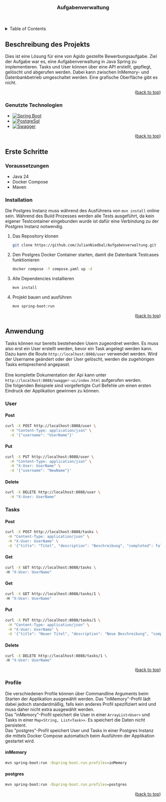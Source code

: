 <a name="readme-top"></a>

<h3 align="center">Aufgabenverwaltung</h3>
    <br />
    <br />

<!-- TABLE OF CONTENTS -->
<details>
  <summary>Table of Contents</summary>
  <ol>
    <li>
      <a href="#beschreibung-des-projekts">Beschreibung des Projekts</a>
      <ul>
        <li><a href="#genutzte-technologien">Genutzte Technologien</a></li>
      </ul>
    </li>
    <li>
      <a href="#erste-schritte">Erste Schritte</a>
      <ul>
        <li><a href="#voraussetzungen">Voraussetzungen</a></li>
        <li><a href="#installation">Installation</a></li>
      </ul>
    </li>
    <li>
	    <a href="#anwendung">Anwendung</a>
		<ul>
	        <li><a href="#endpoints">Endpunkte</a></li>
	        <li><a href="#profiles">Profile</a></li>
      </ul>
</li>
  </ol>
</details>

<!-- ABOUT THE PROJECT -->

## Beschreibung des Projekts

Dies ist eine Lösung für eine von Agido gestellte Bewerbungsaufgabe. Ziel der Aufgabe war es, eine Aufgabenverwaltung in Java Spring zu implementieren. Tasks und User können über eine API erstellt, gepflegt, gelöscht und abgerufen werden. Dabei kann zwischen InMemory- und Datenbankbetrieb umgeschaltet werden. Eine grafische Oberfläche gibt es nicht.

<p align="right">(<a href="#readme-top">back to top</a>)</p>

### Genutzte Technologien

- [![Spring Boot][Spring Boot]][Spring Boot Url]
- [![PostgreSql][Postgres]][Postgres Url]
- [![Swagger][Swagger]][Swagger Url]

<p align="right">(<a href="#readme-top">back to top</a>)</p>

<!-- GETTING STARTED -->

## Erste Schritte

### Voraussetzungen

- Java 24
- Docker Compose
- Maven

### Installation

Die Postgres Instanz muss während des Ausführens von `mvn install` online sein. Während des Build Prozesses werden alle Tests ausgeführt, da kein eigener Testcontainer eingebunden wurde ist dafür eine Verbindung zu der Postgres Instanz notwendig.

1. Das Repository klonen
   ```sh
   git clone https://github.com/JulianNiedbal/Aufgabenverwaltung.git
   ```
2. Den Postgres Docker Container starten, damit die Datenbank Testcases funktionieren
   ```sh
   docker compose -f compose.yaml up -d
   ```
3. Alle Dependencies installieren
   ```sh
   mvn install
   ```
4. Projekt bauen und ausführen
   ```sh
   mvn spring-boot:run
   ```

<p align="right">(<a href="#readme-top">back to top</a>)</p>

<!-- USAGE EXAMPLES -->

## Anwendung

Tasks können nur bereits bestehenden Usern zugeordnet werden. Es muss also erst ein User erstellt werden, bevor ein Task angelegt werden kann. Dazu kann die Route `http://localhost:8088/user` verwendet werden. Wird der Username geändert oder der User gelöscht, werden die zugehörigen Tasks entsprechend angepasst. </br></br>
Eine komplette Dokumentation der Api kann unter `http://localhost:8088/swagger-ui/index.html` aufgerufen werden. \
Die folgenden Beispiele sind vorgefertigte Curl Befehle um einen ersten Eindruck der Applikation gewinnen zu können.

### User

#### Post

```sh
curl -X POST http://localhost:8088/user \
  -H "Content-Type: application/json" \
  -d '{"username": "UserName"}'
```

#### Put

```sh
curl -X PUT http://localhost:8088/user \
  -H "Content-Type: application/json" \
  -H "X-User: UserName" \
  -d '{"username": "NewName"}'
```

#### Delete

```sh
curl -X DELETE http://localhost:8088/user \
  -H "X-User: UserName"
```

### Tasks

#### Post

```sh
curl -X POST http://localhost:8088/tasks \
 -H "Content-Type: application/json" \
 -H "X-User: UserName" \
 -d '{"title": "Titel", "description": "Beschreibung", "completed": false}'
```

#### Get

```sh
curl -X GET http://localhost:8088/tasks \
-H "X-User: UserName"
```

#### Get

```sh
curl -X GET http://localhost:8088/tasks/1 \
-H "X-User: UserName"
```

#### Put

```sh
curl -X PUT http://localhost:8088/tasks/1 \
 -H "Content-Type: application/json" \
 -H "X-User: UserName" \
 -d '{"title": "Neuer Titel", "description": "Neue Beschreibung", "completed": false}'
```

#### Delete

```sh
curl -X DELETE http://localhost:8088/tasks/1 \
-H "X-User: UserName"
```

<p align="right">(<a href="#readme-top">back to top</a>)</p>

### Profile

Die verschiedenen Profile können über Commandline Arguments beim Starten der Applikation ausgewählt werden. Das "inMemory"-Profil lädt dabei jedoch standardmäßig, falls kein anderes Profil spezifiziert wird und muss daher nicht extra ausgewählt werden. \
Das "inMemory"-Profil speichert die User in einer `ArrayList<User>` und Tasks in einer `Map<String, List<Task>>`. Es speichert die Daten nicht persistent. \
Das "postgres"-Profil speichert User und Tasks in einer Postgres Instanz die mittels Docker Compose automatisch beim Ausführen der Applikation gestartet wird.

#### inMemory

```sh
mvn spring-boot:run -Dspring-boot.run.profiles=inMemory
```

#### postgres

```sh
mvn spring-boot:run -Dspring-boot.run.profiles=postgres
```

<p align="right">(<a href="#readme-top">back to top</a>)</p>

<!-- MARKDOWN LINKS & IMAGES -->

[Spring Boot]: https://img.shields.io/badge/Spring_Boot-000000?style=for-the-badge&logo=springboot&logoColor=white
[Spring Boot Url]: https://spring.io/projects/spring-boot
[Postgres]: https://img.shields.io/badge/postgresql-000000?style=for-the-badge&logo=postgresql&logoColor=white
[Postgres Url]: https://www.postgresql.org/
[Swagger]: https://img.shields.io/badge/swagger-000000?style=for-the-badge&logo=swagger&logoColor=white
[Swagger Url]: https://swagger.io/
